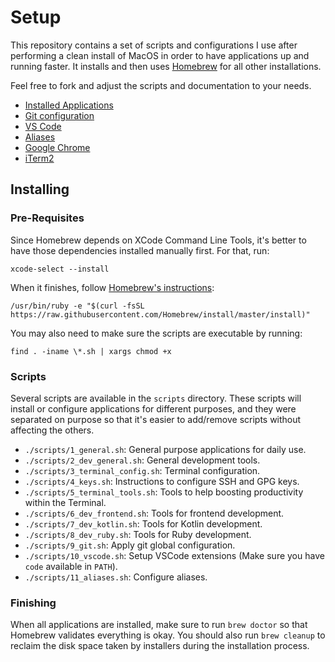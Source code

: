 # Setup

This repository contains a set of scripts and configurations I use after performing a clean install of MacOS in order to have applications up and running faster. It installs and then uses [Homebrew](http://brew.sh/) for all other installations.

Feel free to fork and adjust the scripts and documentation to your needs.

* [Installed Applications](./docs/applications.md)
* [Git configuration](./docs/git.md)
* [VS Code](./docs/vscode.md)
* [Aliases](./docs/aliases.md)
* [Google Chrome](./docs/chrome.md)
* [iTerm2](./docs/iterm2.md)

## Installing

### Pre-Requisites

Since Homebrew depends on XCode Command Line Tools, it's better to have those dependencies installed manually first. For that, run:

```shell
xcode-select --install
```

When it finishes, follow [Homebrew's instructions](http://brew.sh/):

```shell
/usr/bin/ruby -e "$(curl -fsSL https://raw.githubusercontent.com/Homebrew/install/master/install)"
```

You may also need to make sure the scripts are executable by running:

```shell
find . -iname \*.sh | xargs chmod +x
```

### Scripts

Several scripts are available in the `scripts` directory. These scripts will install or configure applications for different purposes, and they were separated on purpose so that it's easier to add/remove scripts without affecting the others.

* `./scripts/1_general.sh`: General purpose applications for daily use.
* `./scripts/2_dev_general.sh`: General development tools.
* `./scripts/3_terminal_config.sh`: Terminal configuration.
* `./scripts/4_keys.sh`: Instructions to configure SSH and GPG keys.
* `./scripts/5_terminal_tools.sh`: Tools to help boosting productivity within the Terminal.
* `./scripts/6_dev_frontend.sh`: Tools for frontend development.
* `./scripts/7_dev_kotlin.sh`: Tools for Kotlin development.
* `./scripts/8_dev_ruby.sh`: Tools for Ruby development.
* `./scripts/9_git.sh`: Apply git global configuration.
* `./scripts/10_vscode.sh`: Setup VSCode extensions (Make sure you have `code` available in `PATH`).
* `./scripts/11_aliases.sh`: Configure aliases.

### Finishing

When all applications are installed, make sure to run `brew doctor` so that Homebrew validates everything is okay. You should also run `brew cleanup` to reclaim the disk space taken by installers during the installation process.
